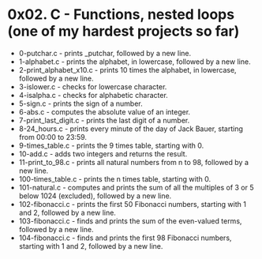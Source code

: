 # 0x02. C - Functions, nested loops (one of my hardest projects so far)

- 0-putchar.c - prints _putchar, followed by a new line.
- 1-alphabet.c - prints the alphabet, in lowercase, followed by a new line.
- 2-print_alphabet_x10.c - prints 10 times the alphabet, in lowercase, followed by a new line.
- 3-islower.c - checks for lowercase character.
- 4-isalpha.c - checks for alphabetic character.
- 5-sign.c - prints the sign of a number.
- 6-abs.c - computes the absolute value of an integer.
- 7-print_last_digit.c -  prints the last digit of a number.
- 8-24_hours.c - prints every minute of the day of Jack Bauer, starting from 00:00 to 23:59.
- 9-times_table.c - prints the 9 times table, starting with 0.
- 10-add.c - adds two integers and returns the result.
- 11-print_to_98.c - prints all natural numbers from n to 98, followed by a new line.
- 100-times_table.c - prints the n times table, starting with 0.
- 101-natural.c - computes and prints the sum of all the multiples of 3 or 5 below 1024 (excluded), followed by a new line.
- 102-fibonacci.c - prints the first 50 Fibonacci numbers, starting with 1 and 2, followed by a new line.
- 103-fibonacci.c - finds and prints the sum of the even-valued terms, followed by a new line.
- 104-fibonacci.c - finds and prints the first 98 Fibonacci numbers, starting with 1 and 2, followed by a new line.
